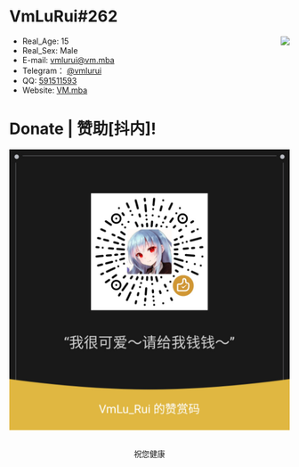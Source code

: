 # VmLuRui#262

<img align="right" src="https://github-readme-stats.vercel.app/api?username=VmLuRui262&show_icons=true" />

- Real_Age: 15
- Real_Sex: Male
- E-mail: vmlurui@vm.mba
- Telegram： [@vmlurui](https://t.me/vmlurui)
- QQ: [591511593](http://wpa.qq.com/msgrd?v=3&uin=591511593&site=qq&menu=yes)
- Website: [VM.mba](https://vm.mba)

# Donate | 赞助[抖内]!
![Donate](https://raw.githubusercontent.com/VmLuRui262/VmLuRui262/main/donate.png)
##
<p align="center">祝您健康</p>
